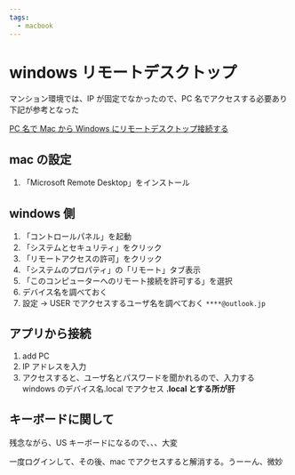 ```yaml
---
tags:
  - macbook
---
```


# windows リモートデスクトップ

マンション環境では、IP が固定でなかったので、PC 名でアクセスする必要あり
下記が参考となった

[PC 名で Mac から Windows にリモートデスクトップ接続する
](https://qiita.com/monohashika/items/42beffa4f7a951f89e8f)

## mac の設定

1. 「Microsoft Remote Desktop」をインストール

## windows 側

1. 「コントロールパネル」を起動
1. 「システムとセキュリティ」をクリック
1. 「リモートアクセスの許可」をクリック
1. 「システムのプロパティ」の「リモート」タブ表示
1. 「このコンピューターへのリモート接続を許可する」を選択
1. デバイス名を調べておく
1. 設定 → USER でアクセスするユーザ名を調べておく `****@outlook.jp`

## アプリから接続

1. add PC
1. IP アドレスを入力
1. アクセスすると、ユーザ名とパスワードを聞かれるので、入力する
   windows のデバイス名.local でアクセス **.local とする所が肝**

## キーボードに関して

残念ながら、US キーボードになるので、、、大変

一度ログインして、その後、mac でアクセスすると解消する。うーーん、微妙
